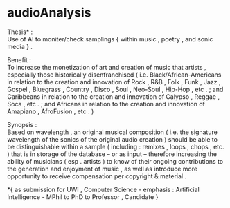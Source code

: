# audioAnalysis

Thesis* :  
Use of AI to moniter/check samplings { within music , poetry , and sonic media } .  

Benefit :  
To increase the monetization of art and creation of music that artists , especially those historically disenfranchised ( i.e. Black/African-Americans in relation to the creation and innovation of Rock , R&B , Folk , Funk , Jazz , Gospel , Bluegrass , Country , Disco , Soul , Neo-Soul , Hip-Hop , etc . ; and Caribbeans in relation to the creation and innovation of Calypso , Reggae , Soca , etc . ; and Africans in relation to the creation and innovation of Amapiano , AfroFusion , etc .  )  

Synopsis :  
Based on wavelength , an original musical composition ( i.e. the signature wavelength of the sonics of the original audio creation ) should be able to be distinguishable within a sample ( including : remixes , loops , chops , etc. ) that is in storage of the database – or as input – therefore increasing the ability of musicians ( esp . artists ) to know of their ongoing contributions to the generation and enjoyment of music , as well as introduce more opportunity to receive compensation per copyright & material . 









*{ as submission for UWI , Computer Science - emphasis : Artificial Intelligence - MPhil to PhD to Professor , Candidate }

